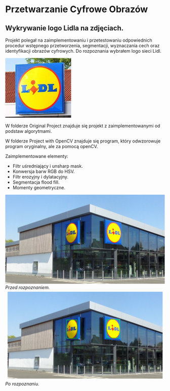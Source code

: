 # Przetwarzanie Cyfrowe Obrazów

## Wykrywanie logo Lidla na zdjęciach.

Projekt polegał na zaimplementowaniu i przetestowaniu odpowiednich procedur wstępnego przetworzenia, segmentacji, wyznaczania cech oraz identyfikacji obrazów cyfrowych.
Do rozpoznania wybrałem logo sieci Lidl.

![](s6.PNG)

W folderze Original Project znajduje się projekt z zaimplementowanymi
od podstaw algorytmami.

W folderze Project with OpenCV znajduje się program, który odwzorowuje program
oryginalny, ale za pomocą openCV.

Zaimplementowane elementy:
- Filtr uśredniający i unsharp mask.
- Konwersja barw RGB do HSV.
- Filtr erozyjny i dylatacyjny.
- Segmentacja flood fill.
- Momenty geometryczne.

![](l2.jpg)
*Przed rozpoznaniem.*
![](result.PNG)
*Po rozpoznaniu.*